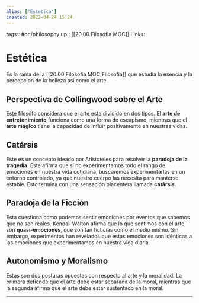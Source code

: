 ```yaml
---
alias: ["Estetica"]
created: 2022-04-24 15:24
---
```

tags:: #on/philosophy 
up:: [[20.00 Filosofia MOC]]
Links: 
# Estética
Es la rama de la [[20.00 Filosofia MOC|Filosofia]] que estudia la esencia y la percepcion de la belleza asi como el arte.

## Perspectiva de Collingwood sobre el Arte
Este filosófo considera que el arte esta dividido en dos tipos. El **arte de entretenimiento** funciona como una forma de escapismo, mientras que el **arte mágico** tiene la capacidad de influir positivamente en nuestras vidas.

## Catársis
Este es un concepto ideado por Aristoteles para resolver la **paradoja de la tragedia**. Este afirma que si no experimentamos todo el rango de emociones en nuestra vida cotidiana, buscaremos experimentarlas en un entorno controlado, ya que nuestro cuerpo las necesita para manterse estable. Esto termina con una sensación placentera llamada **catársis**.

## Paradoja de la Ficción
Esta cuestiona como podemos sentir emociones por eventos que sabemos que no son reales. Kendall Walton afirma que lo que sentimos con el arte son **quasi-emociones**, que son tan ficticias como el medio mismo. Sin embargo, experimentos han revelados que estas emociones son idénticas a las emociones que experimentamos en nuestra vida diaria.

## Autonomismo y Moralismo
Estas son dos posturas opuestas con respecto al arte y la moralidad. La primera defiende que el arte debe estar separada de la moral, mientras que la segunda afirma que el arte debe estar sustentado en la moral.
___
